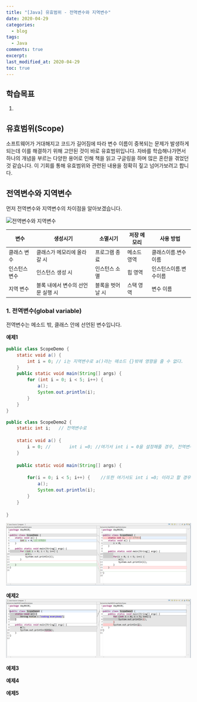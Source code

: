 ```yaml
---
title: "[Java] 유효범위 - 전역변수와 지역변수"
date: 2020-04-29
categories:
  - blog
tags:
  - Java
comments: true
excerpt: 
last_modified_at: 2020-04-29
toc: true
---
```


## 학습목표

1. 

## 유효범위(Scope)
소프트웨어가 거대해지고 코드가 길어짐에 따라 변수 이름이 중복되는 문제가 발생하게 되는데 이를 해결하기 위해 고안된 것이 바로 유효범위입니다. 자바를 학습해나가면서 하나의 개념을 부르는 다양한 용어로 인해 책을 읽고 구글링을 하며 많은 혼란을 겪었던 것 같습니다. 이 기회를 통해 유효범위와 관련된 내용을 정확히 짚고 넘어가보려고 합니다. 

## 전역변수와 지역변수
먼저 전역변수와 지역변수의 차이점을 알아보겠습니다. 

![전역변수와 지역변수](\assets\images\java\java-basic13\scope03.PNG)


| 변수 | 생성시기 | 소멸시기  | 저장 메모리  |  사용 방법  |
|--------|---------------------| ----------  | --------- | --------- |
|클래스 변수 | 클래스가 메모리에 올라갈 시 | 프로그램 종료 | 메소드 영역 | 클래스이름.변수이름 |
|인스턴스 변수 | 인스턴스 생성 시  |  인스턴스 소멸  |  힙 영역  |  인스턴스이름.변수이름 |
|지역 변수 | 블록 내에서 변수의 선언문 실행 시 |  블록을 벗어날 시  | 스택 영역  |  변수 이름 | 



### 1. 전역변수(global variable)
전역변수는 메소드 밖, 클래스 안에 선언된 변수입니다. 

**예제1**

```java
public class ScopeDemo {
	static void a() {
		int i = 0; // i는 지역변수로 a()라는 매소드 {}밖에 영향을 줄 수 없다.
	}
	public static void main(String[] args) {
		for (int i = 0; i < 5; i++) {
			a();
			System.out.println(i);
		}
	}
}
```


```java
public class ScopeDemo2 {
	static int i;	// 전역변수로 

	static void a() {
		i = 0; //		int i =0; //여기서 int i = 0을 설정해줄 경우, 전역변수 i는 main 메소드에 영향을 주지 못한다.
	}

	public static void main(String[] args) {
		
		for(i = 0; i < 5; i++) {	//또한 여기서도 int i =0; 이라고 할 경우, 지역변수 i가 새롭게 정의되어 전역변수는 영향x
			a();
			System.out.println(i);
		}
	}

}
```


![전역변수와 지역변수](\assets\images\java\java-basic13\scope01.PNG)


**예제2**
![전역변수와 지역변수](\assets\images\java\java-basic13\scope02.PNG)

**예제3**

**예제4**

**에제5**